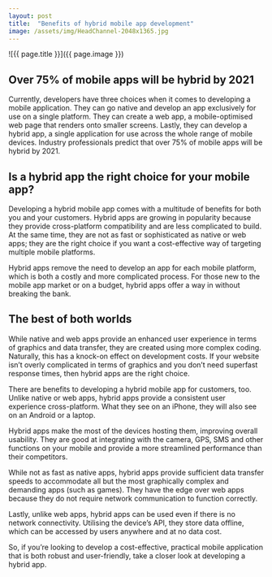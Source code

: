 ```yaml
---
layout: post
title:  "Benefits of hybrid mobile app development"
image: /assets/img/HeadChannel-2048x1365.jpg
---
```


![{{ page.title }}]({{ page.image }})

## Over 75% of mobile apps will be hybrid by 2021
Currently, developers have three choices when it comes to developing a mobile application. They can go native and develop an app exclusively for use on a single platform. They can create a web app, a mobile-optimised web page that renders onto smaller screens. Lastly, they can develop a hybrid app, a single application for use across the whole range of mobile devices. Industry professionals predict that over 75% of mobile apps will be hybrid by 2021.

## Is a hybrid app the right choice for your mobile app?
Developing a hybrid mobile app comes with a multitude of benefits for both you and your customers. Hybrid apps are growing in popularity because they provide cross-platform compatibility and are less complicated to build. At the same time, they are not as fast or sophisticated as native or web apps; they are the right choice if you want a cost-effective way of targeting multiple mobile platforms.

Hybrid apps remove the need to develop an app for each mobile platform, which is both a costly and more complicated process. For those new to the mobile app market or on a budget, hybrid apps offer a way in without breaking the bank.

## The best of both worlds
While native and web apps provide an enhanced user experience in terms of graphics and data transfer, they are created using more complex coding. Naturally, this has a knock-on effect on development costs. If your website isn’t overly complicated in terms of graphics and you don’t need superfast response times, then hybrid apps are the right choice.

There are benefits to developing a hybrid mobile app for customers, too. Unlike native or web apps, hybrid apps provide a consistent user experience cross-platform. What they see on an iPhone, they will also see on an Android or a laptop.

Hybrid apps make the most of the devices hosting them, improving overall usability. They are good at integrating with the camera, GPS, SMS and other functions on your mobile and provide a more streamlined performance than their competitors.

While not as fast as native apps, hybrid apps provide sufficient data transfer speeds to accommodate all but the most graphically complex and demanding apps (such as games). They have the edge over web apps because they do not require network communication to function correctly.

Lastly, unlike web apps, hybrid apps can be used even if there is no network connectivity. Utilising the device’s API, they store data offline, which can be accessed by users anywhere and at no data cost.

So, if you’re looking to develop a cost-effective, practical mobile application that is both robust and user-friendly, take a closer look at developing a hybrid app.

